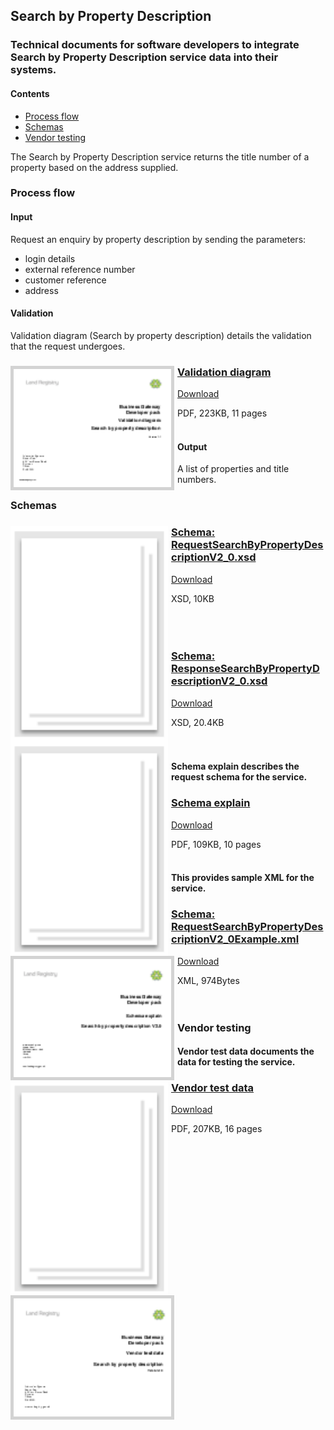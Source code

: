 ## Search by Property Description

### Technical documents for software developers to integrate Search by Property Description service data into their systems.

#### Contents
- [Process flow](#process-flow)
- [Schemas](#schemas)
- [Vendor testing](#vendor-testing)

The Search by Property Description service returns the title number of a property based on the address supplied.

### Process flow

#### Input
Request an enquiry by property description by sending the parameters:

- login details
- external reference number
- customer reference
- address

#### Validation
Validation diagram (Search by property description) details the validation that the request undergoes.

<h3><a href="../../pdfs/services/RequestSearchbyPropertyDescriptionValidationDiagramV1_1.pdf">
<img style="width: 50%; height: 50%; float: left; margin: 0px 5px 0px 0px;  border:5px solid LightGrey;" src="../../images/thumbnail/RequestSearchbyPropertyDescriptionValidationDiagramV1_1.pdf.png"></a>
<a href="../../pdfs/services/RequestSearchbyPropertyDescriptionValidationDiagramV1_1.pdf">Validation diagram</a></h3>
<a download="RequestSearchbyPropertyDescriptionValidationDiagramV1_1.pdf" href="../../pdfs/services/RequestSearchbyPropertyDescriptionValidationDiagramV1_1.pdf">Download</a>

PDF, 223KB, 11 pages
<br />
<br />
#### Output
A list of properties and title numbers.

### Schemas
<h3><a href="../../schemas/RequestSearchByPropertyDescriptionV2_0.xsd">
<img style="width: 50%; height: 50%; float: left; margin: 0px 5px 0px 0px;" src="../../images/thumbnail/file.png"></a>
<a href="../../schemas/RequestSearchByPropertyDescriptionV2_0.xsd">Schema: RequestSearchByPropertyDescriptionV2_0.xsd</a></h3>
<a download="RequestSearchByPropertyDescriptionV2_0.xsd" href="../../schemas/RequestSearchByPropertyDescriptionV2_0.xsd">Download</a>

XSD, 10KB
<br />
<br />
<br />
<br />
<h3><img style="width: 50%; height: 50%; float: left; margin: 0px 5px 0px 0px" src="../../images/thumbnail/file.png"> 
<a href="../../schemas/ResponseSearchByPropertyDescriptionV2_0.xsd">Schema: ResponseSearchByPropertyDescriptionV2_0.xsd</a></h3>
<a download="ResponseSearchByPropertyDescriptionV2_0.xsd" href="../../schemas/ResponseSearchByPropertyDescriptionV2_0.xsd">Download</a>

XSD, 20.4KB
<br />
<br />
<br />
#### Schema explain describes the request schema for the service.

<h3><a href="../../pdfs/services/RequestSearchByPropertyDescriptionV2_0SchemaExplain.pdf">
<img style="width: 50%; height: 50%; float: left; margin: 0px 5px 0px 0px; border:5px solid LightGrey;" src="../../images/thumbnail/RequestSearchByPropertyDescriptionV2_0SchemaExplain.pdf.png"></a>
<a href="../../pdfs/services/RequestSearchByPropertyDescriptionV2_0SchemaExplain.pdf">Schema explain</a></h3>
<a download="RequestSearchByPropertyDescriptionV2_0SchemaExplain.pdf" href="../../pdfs/services/RequestSearchByPropertyDescriptionV2_0SchemaExplain.pdf">Download</a>

PDF, 109KB, 10 pages
<br />
<br />
#### This provides sample XML for the service.

<h3><a href="../../xml/RequestSearchByPropertyDescriptionV2_0Example.xml">
<img style="width: 50%; height: 50%; float: left; margin: 0px 5px 0px 0px;" src="../../images/thumbnail/file.png"></a>
<a href="../../xml/RequestSearchByPropertyDescriptionV2_0Example.xml">Schema: RequestSearchByPropertyDescriptionV2_0Example.xml</a></h3>
<a download="RequestSearchByPropertyDescriptionV2_0Example.xml" href="../../xml/RequestSearchByPropertyDescriptionV2_0Example.xml">Download</a>

XML, 974Bytes
<br />
<br />
<br />
### Vendor testing

#### Vendor test data documents the data for testing the service.

<h3><a href="../../pdfs/services/SearchByPropertyDescriptionVendorTest.pdf">
<img style="width: 50%; height: 50%; float: left; margin: 0px 5px 0px 0px; border:5px solid LightGrey;" src="../../images/thumbnail/SearchByPropertyDescriptionVendorTest.pdf.png"></a>
<a href="../../pdfs/services/SearchByPropertyDescriptionVendorTest.pdf">Vendor test data</a></h3>
<a download="SearchByPropertyDescriptionVendorTest.pdf" href="../../pdfs/services/SearchByPropertyDescriptionVendorTest.pdf">Download</a>

PDF, 207KB, 16 pages
